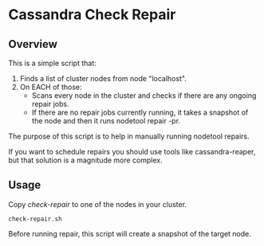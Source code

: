 Cassandra Check Repair
======================

Overview
--------
This is a simple script that:

1. Finds a list of cluster nodes from node "localhost".
2. On EACH of those: 
   * Scans every node in the cluster and checks if there are any ongoing repair jobs.
   * If there are no repair jobs currently running, it takes a snapshot of the node and then it runs nodetool repair -pr.

The purpose of this script is to help in manually running nodetool repairs.

If you want to schedule repairs you should use tools like cassandra-reaper, but that solution is a magnitude more complex.
 
Usage
-----
Copy *check-repair* to one of the nodes in your cluster.

~~~~
check-repair.sh
~~~~

Before running repair, this script will create a snapshot of the target node.
